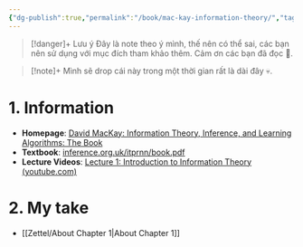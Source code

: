 ```yaml
---
{"dg-publish":true,"permalink":"/book/mac-kay-information-theory/","tags":["book"],"noteIcon":"📝","created":"2024-04-15T16:37:58.113+07:00","updated":"2024-04-24T09:27:36.257+07:00"}
---
```


>[!danger]+ Lưu ý
>Đây là note theo ý mình, thế nên có thể sai, các bạn nên sử dụng với mục đích tham khảo thêm. Cảm ơn các bạn đã đọc 🥰.

>[!note]+
>Mình sẽ drop cái này trong một thời gian rất là dài đây 💀.
# 1. Information

- **Homepage**: [David MacKay: Information Theory, Inference, and Learning Algorithms: The Book](https://www.inference.org.uk/mackay/itila/book.html)
- **Textbook**: [inference.org.uk/itprnn/book.pdf](https://www.inference.org.uk/itprnn/book.pdf)
- **Lecture Videos**: [Lecture 1: Introduction to Information Theory (youtube.com)](https://www.youtube.com/watch?v=BCiZc0n6COY&list=PLruBu5BI5n4aFpG32iMbdWoRVAA-Vcso6)
# 2. My take

- [[Zettel/About Chapter 1\|About Chapter 1]]